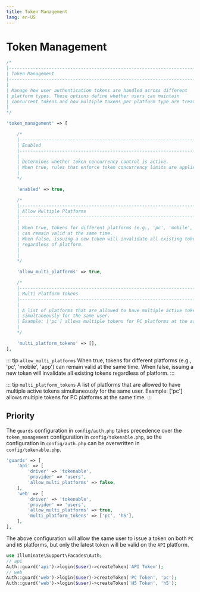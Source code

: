 ```yaml
---
title: Token Management
lang: en-US
---
```


# Token Management

```php
/*
|--------------------------------------------------------------------------
| Token Management
|--------------------------------------------------------------------------
|
| Manage how user authentication tokens are handled across different
| platform types. These options define whether users can maintain
| concurrent tokens and how multiple tokens per platform type are treated.
|
*/

'token_management' => [

    /*
    |--------------------------------------------------------------------------
    | Enabled
    |--------------------------------------------------------------------------
    |
    | Determines whether token concurrency control is active.
    | When true, rules that enforce token concurrency limits are applied.
    |
    */

    'enabled' => true,

    /*
    |--------------------------------------------------------------------------
    | Allow Multiple Platforms
    |--------------------------------------------------------------------------
    |
    | When true, tokens for different platforms (e.g., 'pc', 'mobile', 'app')
    | can remain valid at the same time.
    | When false, issuing a new token will invalidate all existing tokens
    | regardless of platform.
    |
    |
    */

    'allow_multi_platforms' => true,

    /*
    |--------------------------------------------------------------------------
    | Multi Platform Tokens
    |--------------------------------------------------------------------------
    |
    | A list of platforms that are allowed to have multiple active tokens
    | simultaneously for the same user.
    | Example: ['pc'] allows multiple tokens for PC platforms at the same time.
    |
    */

    'multi_platform_tokens' => [],
],
```

::: tip
`allow_multi_platforms`
When true, tokens for different platforms (e.g., 'pc', 'mobile', 'app') can remain valid at the same time.
When false, issuing a new token will invalidate all existing tokens regardless of platform.
:::

::: tip
`multi_platform_tokens`
A list of platforms that are allowed to have multiple active tokens simultaneously for the same user.
Example: ['pc'] allows multiple tokens for PC platforms at the same time.
:::

## Priority

The `guards` configuration in `config/auth.php` takes precedence over the `token_management` configuration in `config/tokenable.php`,
so the configuration in `config/auth.php` can be overwritten in `config/tokenable.php`.

```php
'guards' => [
    'api' => [
        'driver' => 'tokenable',
        'provider' => 'users',
        'allow_multi_platforms' => false,
    ],
    'web' => [
        'driver' => 'tokenable',
        'provider' => 'users',
        'allow_multi_platforms' => true,
        'multi_platform_tokens' => ['pc', 'h5'],
    ],
],
```

The above configuration will allow the same user to issue a token on both `PC` and `H5` platforms,
but only the latest token will be valid on the `API` platform.

```php
use Illuminate\Support\Facades\Auth;
// api
Auth::guard('api')->login($user)->createToken('API Token');
// web
Auth::guard('web')->login($user)->createToken('PC Token', 'pc');
Auth::guard('web')->login($user)->createToken('H5 Token', 'h5');
```

